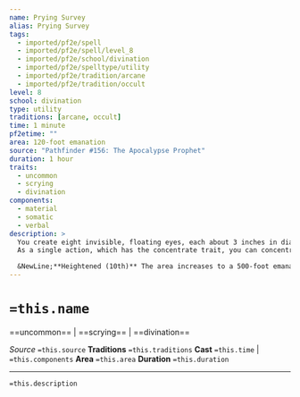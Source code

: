 ```yaml
---
name: Prying Survey
alias: Prying Survey
tags:
  - imported/pf2e/spell
  - imported/pf2e/spell/level_8
  - imported/pf2e/school/divination
  - imported/pf2e/spelltype/utility
  - imported/pf2e/tradition/arcane
  - imported/pf2e/tradition/occult
level: 8
school: divination
type: utility
traditions: [arcane, occult]
time: 1 minute
pf2etime: ""
area: 120-foot emanation
source: "Pathfinder #156: The Apocalypse Prophet"
duration: 1 hour
traits:
  - uncommon
  - scrying
  - divination
components:
  - material
  - somatic
  - verbal
description: >
  You create eight invisible, floating eyes, each about 3 inches in diameter, that scan the area around you, transmitting rough impressions of the environment. The eyes constantly examine and send you summaries of their findings. They are solid and can't move through barriers, and they don't follow routes that they fail to find while Searching. Any damage to an eye destroys it. When all eyes are destroyed, the spell ends.
  As a single action, which has the concentrate trait, you can concentrate on a location within the area that an eye can reach. An eye travels to that location, and you Seek visually as if you were there. As an exploration activity, you can travel at half speed while continuing to concentrate on the eyes to gain the benefits of both the Scout and Search activities. With the eyes, you can check everything even if you are traveling faster than 300 feet per minute. The eyes use your Perception modifier. You can have only one prying survey in effect at a time.

  &NewLine;**Heightened (10th)** The area increases to a 500-foot emanation.
---
```

# `=this.name`
==uncommon== | ==scrying== | ==divination==

*Source* `=this.source`
**Traditions** `=this.traditions`
**Cast** `=this.time` | `=this.components`
**Area** `=this.area`
**Duration** `=this.duration`

***
`=this.description`